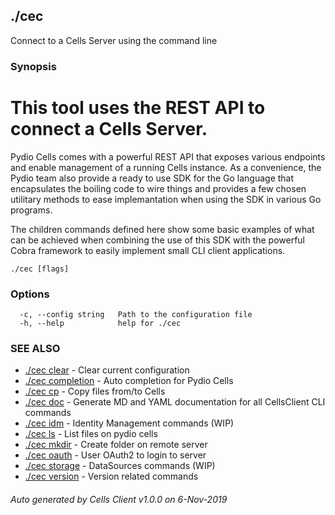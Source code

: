 ## ./cec

Connect to a Cells Server using the command line

### Synopsis


# This tool uses the REST API to connect a Cells Server.

Pydio Cells comes with a powerful REST API that exposes various endpoints and enable management of a running Cells instance.
As a convenience, the Pydio team also provide a ready to use SDK for the Go language that encapsulates the boiling code to wire things 
and provides a few chosen utilitary methods to ease implemantation when using the SDK in various Go programs.

The children commands defined here show some basic examples of what can be achieved when combining the use of this SDK with 
the powerful Cobra framework to easily implement small CLI client applications.


```
./cec [flags]
```

### Options

```
  -c, --config string   Path to the configuration file
  -h, --help            help for ./cec
```

### SEE ALSO

* [./cec clear](./cec-clear)	 - Clear current configuration
* [./cec completion](./cec-completion)	 - Auto completion for Pydio Cells
* [./cec cp](./cec-cp)	 - Copy files from/to Cells
* [./cec doc](./cec-doc)	 - Generate MD and YAML documentation for all CellsClient CLI commands
* [./cec idm](./cec-idm)	 - Identity Management commands (WIP)
* [./cec ls](./cec-ls)	 - List files on pydio cells
* [./cec mkdir](./cec-mkdir)	 - Create folder on remote server
* [./cec oauth](./cec-oauth)	 - User OAuth2 to login to server
* [./cec storage](./cec-storage)	 - DataSources commands (WIP)
* [./cec version](./cec-version)	 - Version related commands

###### Auto generated by Cells Client v1.0.0 on 6-Nov-2019
